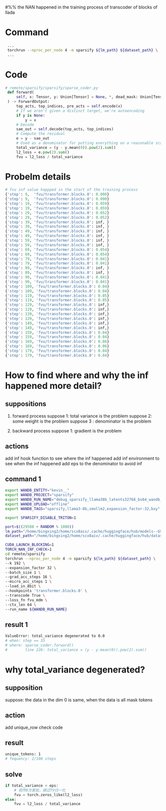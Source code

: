 #%% the NAN happened in the training process of transcoder of blocks of llada


# Command

```bash
 ...
 torchrun --nproc_per_node 4 -m sparsify ${lm_path} ${dataset_path} \
 ...
```

# Code
```python
# remote/sparsify/sparsify/sparse_coder.py
 def forward(
     self, x: Tensor, y: Union[Tensor] = None, *, dead_mask: Union[Tensor] = None
 ) -> ForwardOutput:
     top_acts, top_indices, pre_acts = self.encode(x)
     # If we aren't given a distinct target, we're autoencoding
     if y is None:
         y = x
     # Decode
     sae_out = self.decode(top_acts, top_indices)
     # Compute the residual
     e = y - sae_out
     # Used as a denominator for putting everything on a reasonable scale
     total_variance = (y - y.mean(0)).pow(2).sum()
     l2_loss = e.pow(2).sum()
     fvu = l2_loss / total_variance
```

# Probelm details
```python
# fvu inf value happped in the start of the training process
{'step': 9,  'fvu/transformer.blocks.0': 0.090}
{'step': 9,  'fvu/transformer.blocks.0': 0.090}
{'step': 19, 'fvu/transformer.blocks.0': 0.059}
{'step': 19, 'fvu/transformer.blocks.0': 0.059}
{'step': 29, 'fvu/transformer.blocks.0': 0.052}
{'step': 29, 'fvu/transformer.blocks.0': 0.052}
{'step': 39, 'fvu/transformer.blocks.0': inf, }
{'step': 39, 'fvu/transformer.blocks.0': inf, }
{'step': 49, 'fvu/transformer.blocks.0': inf, }
{'step': 49, 'fvu/transformer.blocks.0': inf, }
{'step': 59, 'fvu/transformer.blocks.0': inf, }
{'step': 59, 'fvu/transformer.blocks.0': inf, }
{'step': 69, 'fvu/transformer.blocks.0': 0.054}
{'step': 69, 'fvu/transformer.blocks.0': 0.054}
{'step': 79, 'fvu/transformer.blocks.0': 0.041}
{'step': 79, 'fvu/transformer.blocks.0': 0.041}
{'step': 89, 'fvu/transformer.blocks.0': inf, }
{'step': 89, 'fvu/transformer.blocks.0': inf, }
{'step': 99, 'fvu/transformer.blocks.0': 0.041}
{'step': 99, 'fvu/transformer.blocks.0': 0.041}
{'step': 109, 'fvu/transformer.blocks.0': 0.04}
{'step': 109, 'fvu/transformer.blocks.0': 0.04}
{'step': 119, 'fvu/transformer.blocks.0': 0.05}
{'step': 119, 'fvu/transformer.blocks.0': 0.05}
{'step': 129, 'fvu/transformer.blocks.0': inf,}
{'step': 129, 'fvu/transformer.blocks.0': inf,}
{'step': 139, 'fvu/transformer.blocks.0': inf,}
{'step': 139, 'fvu/transformer.blocks.0': inf,}
{'step': 149, 'fvu/transformer.blocks.0': inf,}
{'step': 149, 'fvu/transformer.blocks.0': inf,}
{'step': 159, 'fvu/transformer.blocks.0': 0.04}
{'step': 159, 'fvu/transformer.blocks.0': 0.04}
{'step': 169, 'fvu/transformer.blocks.0': 0.06}
{'step': 169, 'fvu/transformer.blocks.0': 0.06}
{'step': 179, 'fvu/transformer.blocks.0': 0.04}
{'step': 179, 'fvu/transformer.blocks.0': 0.04}
```


# How to find where and why the inf happened more detail?

## suppositions
1. forward process
suppose 1: total variance is the problem
suppose 2: some weight is the problem
suppose 3 : denominator is the problem   


2. backward process
suppose 1: gradient is the problem


## actions
add inf hook function to see where the inf happened
add inf environment to see when the inf happened
add eps to the denominator to avoid inf


## command 1
```bash
export WANDB_ENTITY="kevin__"
export WANDB_PROJECT="sparsify"
export WANDB_RUN_NAME="debug_sparsify_llama38b_latents32768_bs64_wandb_bxy"
export WANDB_UPLOAD="offline"
export WANDB_TAGS="sparsify,llama3-8b,smollm2,expansion_factor-32,bxy"

export SPARSIFY_DISABLE_TRITON=1

port=$((29500 + RANDOM % 1000))
lm_path="/home/bingxing2/home/scx8aiv/.cache/huggingface/hub/models--GSAI-ML--LLaDA-1.5/snapshots/43716255dd5ce01192bcfc073a2557e969a2f271"
dataset_path="/home/bingxing2/home/scx8aiv/.cache/huggingface/hub/datasets--EleutherAI--SmolLM2-135M-10B/snapshots/4c87b0da77c1937f3a08b763cf899c46f39b8b3b"

CUDA_LAUNCH_BLOCKING=1
TORCH_NAN_INF_CHECK=1
cd remote/sparsify
torchrun --nproc_per_node 4 -m sparsify ${lm_path} ${dataset_path} \
--k 192 \
--expansion_factor 32 \
--batch_size 1 \
--grad_acc_steps 16 \
--micro_acc_steps 1 \
--load_in_8bit \
--hookpoints 'transformer.blocks.0' \
--transcode True \
--loss_fn fvu_mdm \
--ctx_len 64 \
--run_name ${WANDB_RUN_NAME} 
```

## result 1
```bash
ValueError: total_variance degenerated to 0.0
# when: step == 35
# where: sparse_coder.forward()
#        line 226: total_variance = (y - y.mean(0)).pow(2).sum()
```


# why total_variance degenerated?

## supposition
suppose: the data in the dim 0 is same, when the data is all mask tokens

## action
add unique_row check code

## result
```bash
unique_tokens: 1
# fequency: 2/100 steps
```

## solve
```python
if total_variance < eps:
    # 视作0方差批，跳过TV归一化 
    fvu = torch.zeros_like(l2_loss)  
else:
    fvu = l2_loss / total_variance
```



